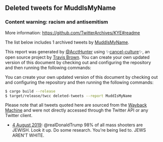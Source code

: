 ## Deleted tweets for MuddIsMyName
### Content warning: racism and antisemitism
More information: https://github.com/TwitterArchives/KYE#readme

The list below includes 1 archived tweets by
[MuddIsMyName](https://twitter.com/MuddIsMyName).



This report was generated by [@AcctHunter](https://twitter.com/accthunter) using ✨[cancel-culture](https://github.com/travisbrown/cancel-culture)✨,
an open source project by [Travis Brown](https://twitter.com/travisbrown). You can create your own
updated version of this document by checking out and configuring the repository and then running
the following commands:

You can create your own updated version of this document by checking out and configuring the
repository and then running the following commands:

```bash
$ cargo build --release
$ target/release/twcc deleted-tweets --report MuddIsMyName
```

Please note that all tweets quoted here are sourced from the
[Wayback Machine](https://web.archive.org) and were not directly accessed through the Twitter API or
any Twitter client.

* [ 4 August 2019](https://web.archive.org/web/20190804121655/https://twitter.com/MuddIsMyName/status/1157988786145505280): @realDonaldTrump 98% of all mass shooters are JEWISH. Look it up. Do some research. You're being lied to.  JEWS AREN'T WHITE.
